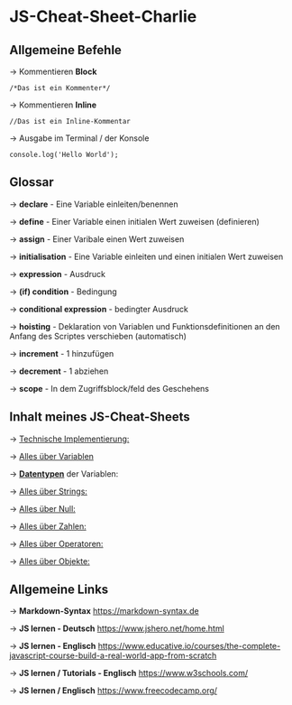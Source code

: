 # JS-Cheat-Sheet-Charlie

## Allgemeine Befehle

-> Kommentieren **Block**

    /*Das ist ein Kommenter*/

-> Kommentieren **Inline**

    //Das ist ein Inline-Kommentar

-> Ausgabe im Terminal / der Konsole

    console.log('Hello World');

## Glossar

-> **declare** - Eine Variable einleiten/benennen

-> **define** - Einer Variable einen initialen Wert zuweisen (definieren)

-> **assign** - Einer Varibale einen Wert zuweisen

-> **initialisation** - Eine Variable einleiten und einen initialen Wert zuweisen

-> **expression** - Ausdruck

-> **(if) condition** - Bedingung

-> **conditional expression** - bedingter Ausdruck

-> **hoisting** - Deklaration von Variablen und Funktionsdefinitionen an den Anfang des Scriptes verschieben (automatisch)

-> **increment** - 1 hinzufügen

-> **decrement** - 1 abziehen

-> **scope** - In dem Zugriffsblock/feld des Geschehens

## Inhalt meines JS-Cheat-Sheets

-> <a href="technischeszujavasript.md">Technische Implementierung:</a>  

-> <a href="variablen.md">Alles über Variablen</a> 

-> <a href="https://wiki.selfhtml.org/wiki/JavaScript/Datentyp">**Datentypen**</a> der Variablen:

-> <a href="string.md">Alles über Strings:</a>

-> <a href="null.md">Alles über Null:</a>

-> <a href="numbers.md">Alles über Zahlen:</a>

-> <a href="operators.md">Alles über Operatoren:</a>

-> <a href="objekte.md">Alles über Objekte:</a>

## Allgemeine Links

-> **Markdown-Syntax**
<https://markdown-syntax.de>

-> **JS lernen - Deutsch**
<https://www.jshero.net/home.html>

-> **JS lernen - Englisch**
<https://www.educative.io/courses/the-complete-javascript-course-build-a-real-world-app-from-scratch>

-> **JS lernen / Tutorials - Englisch**
<https://www.w3schools.com/>

-> **JS lernen / Englisch**
<https://www.freecodecamp.org/>
